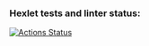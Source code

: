 ### Hexlet tests and linter status:
[![Actions Status](https://github.com/TasamayaNatalia/java-project-71/actions/workflows/hexlet-check.yml/badge.svg)](https://github.com/TasamayaNatalia/java-project-71/actions)